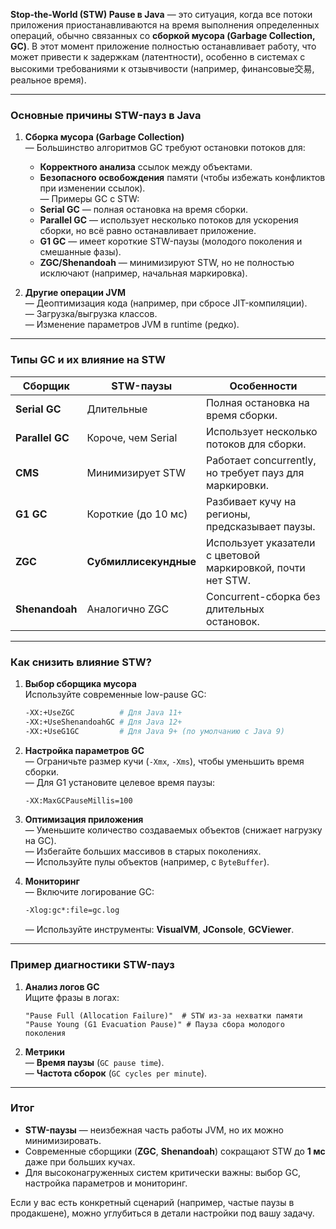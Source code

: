 **Stop-the-World (STW) Pause в Java** — это ситуация, когда все потоки приложения приостанавливаются на время выполнения определенных операций, обычно связанных со **сборкой мусора (Garbage Collection, GC)**. В этот момент приложение полностью останавливает работу, что может привести к задержкам (латентности), особенно в системах с высокими требованиями к отзывчивости (например, финансовые交易, реальное время).

---

### **Основные причины STW-пауз в Java**
1. **Сборка мусора (Garbage Collection)**  
   — Большинство алгоритмов GC требуют остановки потоков для:
    - **Корректного анализа** ссылок между объектами.
    - **Безопасного освобождения** памяти (чтобы избежать конфликтов при изменении ссылок).  
      — Примеры GC с STW:
    - **Serial GC** — полная остановка на время сборки.
    - **Parallel GC** — использует несколько потоков для ускорения сборки, но всё равно останавливает приложение.
    - **G1 GC** — имеет короткие STW-паузы (молодого поколения и смешанные фазы).
    - **ZGC/Shenandoah** — минимизируют STW, но не полностью исключают (например, начальная маркировка).

2. **Другие операции JVM**  
   — Деоптимизация кода (например, при сбросе JIT-компиляции).  
   — Загрузка/выгрузка классов.  
   — Изменение параметров JVM в runtime (редко).

---

### **Типы GC и их влияние на STW**
| Сборщик | STW-паузы | Особенности |
|---------|------------|-------------|
| **Serial GC** | Длительные | Полная остановка на время сборки. |
| **Parallel GC** | Короче, чем Serial | Использует несколько потоков для сборки. |
| **CMS** | Минимизирует STW | Работает concurrently, но требует пауз для маркировки. |
| **G1 GC** | Короткие (до 10 мс) | Разбивает кучу на регионы, предсказывает паузы. |
| **ZGC** | **Субмиллисекундные** | Использует указатели с цветовой маркировкой, почти нет STW. |
| **Shenandoah** | Аналогично ZGC | Concurrent-сборка без длительных остановок. |

---

### **Как снизить влияние STW?**
1. **Выбор сборщика мусора**  
   Используйте современные low-pause GC:
   ```bash
   -XX:+UseZGC          # Для Java 11+
   -XX:+UseShenandoahGC # Для Java 12+
   -XX:+UseG1GC         # Для Java 9+ (по умолчанию с Java 9)
   ```

2. **Настройка параметров GC**  
   — Ограничьте размер кучи (`-Xmx`, `-Xms`), чтобы уменьшить время сборки.  
   — Для G1 установите целевое время паузы:
     ```bash
     -XX:MaxGCPauseMillis=100
     ```

3. **Оптимизация приложения**  
   — Уменьшите количество создаваемых объектов (снижает нагрузку на GC).  
   — Избегайте больших массивов в старых поколениях.  
   — Используйте пулы объектов (например, с `ByteBuffer`).

4. **Мониторинг**  
   — Включите логирование GC:
     ```bash
     -Xlog:gc*:file=gc.log
     ```  
   — Используйте инструменты: **VisualVM**, **JConsole**, **GCViewer**.

---

### **Пример диагностики STW-пауз**
1. **Анализ логов GC**  
   Ищите фразы в логах:
   ```
   "Pause Full (Allocation Failure)"  # STW из-за нехватки памяти
   "Pause Young (G1 Evacuation Pause)" # Пауза сбора молодого поколения
   ```

2. **Метрики**  
   — **Время паузы** (`GC pause time`).  
   — **Частота сборок** (`GC cycles per minute`).

---

### **Итог**
- **STW-паузы** — неизбежная часть работы JVM, но их можно минимизировать.
- Современные сборщики (**ZGC**, **Shenandoah**) сокращают STW до **1 мс** даже при больших кучах.
- Для высоконагруженных систем критически важны: выбор GC, настройка параметров и мониторинг.

Если у вас есть конкретный сценарий (например, частые паузы в продакшене), можно углубиться в детали настройки под вашу задачу.